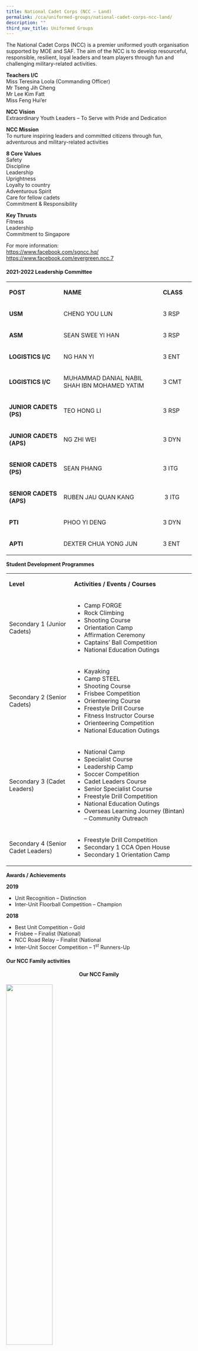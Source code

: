 ```yaml
---
title: National Cadet Corps (NCC – Land)
permalink: /cca/uniformed-groups/national-cadet-corps-ncc-land/
description: ""
third_nav_title: Uniformed Groups
---
```

<p>The National Cadet Corps (NCC) is a premier uniformed youth organisation supported by MOE and SAF. The aim of the NCC is to develop resourceful, responsible, resilient, loyal leaders and team players through fun and challenging military-related activities.</p>
<p><strong>Teachers I/C</strong><br>Miss Teresina Loola (Commanding Officer)<br>Mr Tseng Jih Cheng<br>Mr Lee Kim Fatt<br>Miss Feng Hui’er</p>
<p><strong>NCC Vision</strong><br>Extraordinary Youth Leaders – To Serve with Pride and Dedication</p>
<p><strong>NCC Mission</strong><br>To nurture inspiring leaders and committed citizens through fun, adventurous and military-related activities</p>
<p><strong>8 Core Values</strong><br>Safety<br>Discipline<br>Leadership<br>Uprightness<br>Loyalty to country<br>Adventurous Spirit<br>Care for fellow cadets<br>Commitment &amp; Responsibility</p>
<p><strong>Key Thrusts</strong><br>Fitness<br>Leadership<br>Commitment to Singapore</p>
<p>For more information:<br><a href="https://www.facebook.com/sgncc.hq/">https://www.facebook.com/sgncc.hq/</a><br><a href="https://www.facebook.com/evergreen.ncc.7">https://www.facebook.com/evergreen.ncc.7</a></p>
<h4><strong>2021-2022 Leadership Committee</strong></h4>
<table width="0">
<tbody>
<tr>
<td width="163">
<p><strong>POST</strong></p>
</td>
<td width="357">
<p><strong>NAME</strong></p>
</td>
<td width="82">
<p><strong>CLASS</strong></p>
</td>
</tr>
<tr>
<td width="163">
<p><strong>USM</strong></p>
</td>
<td width="357">
<p>CHENG YOU LUN</p>
</td>
<td width="82">
<p>3 RSP</p>
</td>
</tr>
<tr>
<td width="163">
<p><strong>ASM</strong></p>
</td>
<td width="357">
<p>SEAN SWEE YI HAN</p>
</td>
<td width="82">
<p>3 RSP</p>
</td>
</tr>
<tr>
<td width="163">
<p><strong>LOGISTICS I/C</strong></p>
</td>
<td width="357">
<p>NG HAN YI</p>
</td>
<td width="82">
<p>3 ENT</p>
</td>
</tr>
<tr>
<td width="163">
<p><strong>LOGISTICS I/C</strong></p>
</td>
<td width="357">
<p>MUHAMMAD DANIAL NABIL SHAH IBN MOHAMED YATIM</p>
</td>
<td width="82">
<p>3 CMT</p>
</td>
</tr>
<tr>
<td width="163">
<p><strong>JUNIOR CADETS (PS)</strong></p>
</td>
<td width="357">
<p>TEO HONG LI</p>
</td>
<td width="82">
<p>3 RSP</p>
</td>
</tr>
<tr>
<td width="163">
<p><strong>JUNIOR CADETS (APS)</strong></p>
</td>
<td width="357">
<p>NG ZHI WEI</p>
</td>
<td width="82">
<p>3 DYN</p>
</td>
</tr>
<tr>
<td width="163">
<p><strong>SENIOR CADETS (PS)</strong></p>
</td>
<td width="357">
<p>SEAN PHANG</p>
</td>
<td width="82">
<p>3 ITG</p>
</td>
</tr>
<tr>
<td width="163">
<p><strong>SENIOR CADETS (APS)</strong></p>
</td>
<td width="357">
<p>RUBEN JAU QUAN KANG</p>
</td>
<td width="82">
<p>&nbsp;3 ITG</p>
</td>
</tr>
<tr>
<td width="163">
<p><strong>PTI</strong></p>
</td>
<td width="357">
<p>PHOO YI DENG</p>
</td>
<td width="82">
<p>3 DYN</p>
</td>
</tr>
<tr>
<td width="163">
<p><strong>APTI</strong></p>
</td>
<td width="357">
<p>DEXTER CHUA YONG JUN</p>
</td>
<td width="82">
<p>3 ENT</p>
</td>
</tr>
</tbody>
</table>
<p><strong>Student Development Programmes</strong></p>
<table>
<tbody>
<tr>
<td width="198">
<p><strong>Level</strong></p>
</td>
<td width="403">
<p><strong>Activities / Events / Courses</strong></p>
</td>
</tr>
<tr>
<td width="198">
<p>Secondary 1 (Junior Cadets)</p>
</td>
<td width="403">
<ul>
<li>Camp FORGE</li>
<li>Rock Climbing</li>
<li>Shooting Course</li>
<li>Orientation Camp</li>
<li>Affirmation Ceremony</li>
<li>Captains’ Ball Competition</li>
<li>National Education Outings</li>
</ul>
</td>
</tr>
<tr>
<td width="198">
<p>Secondary 2 (Senior Cadets)</p>
</td>
<td width="403">
<ul>
<li>Kayaking</li>
<li>Camp STEEL</li>
<li>Shooting Course</li>
<li>Frisbee Competition</li>
<li>Orienteering Course</li>
<li>Freestyle Drill Course</li>
<li>Fitness Instructor Course</li>
<li>Orienteering Competition</li>
<li>National Education Outings</li>
</ul>
</td>
</tr>
<tr>
<td width="198">
<p>Secondary 3 (Cadet Leaders)</p>
</td>
<td width="403">
<ul>
<li>National Camp</li>
<li>Specialist Course</li>
<li>Leadership Camp</li>
<li>Soccer Competition</li>
<li>Cadet Leaders Course</li>
<li>Senior Specialist Course</li>
<li>Freestyle Drill Competition</li>
<li>National Education Outings</li>
<li>Overseas Learning Journey (Bintan) – Community Outreach</li>
</ul>
</td>
</tr>
<tr>
<td width="198">
<p>Secondary 4 (Senior Cadet Leaders)</p>
</td>
<td width="403">
<ul>
<li>Freestyle Drill Competition</li>
<li>Secondary 1 CCA Open House</li>
<li>Secondary 1 Orientation Camp</li>
</ul>
</td>
</tr>
</tbody>
</table>
<p><strong>Awards / Achievements</strong></p>
<p><strong>2019</strong></p>
<ul>
<li>Unit Recognition – Distinction</li>
<li>Inter-Unit Floorball Competition – Champion</li>
</ul>
<p><strong>2018</strong></p>
<ul>
<li>Best Unit Competition – Gold</li>
<li>Frisbee – Finalist (National)</li>
<li>NCC Road Relay – Finalist (National</li>
<li>Inter-Unit Soccer Competition – 1<sup>st</sup>&nbsp;Runners-Up</li>
</ul>
<h4><strong>Our NCC Family activities</strong></h4>
<h4 style="text-align: center;">Our NCC Family</h4>
<img src="/images/nccland1.jpg" style="width: 50%;">
<img src="/images/nccland2.jpg" style="width: 50%;">
<h4><strong>Our NCC Activities</strong></h4>
<table border="1" style="border-collapse: collapse; width: 100%;">
<tbody>
<tr>
<td style="width: 50%; text-align: center;"><img src="/images/nccland3.jpg">Captains Ball</td>
<td style="width: 50%; text-align: center;"><img src="/images/nccland4.jpg">Frisbee</td>
</tr>
<tr>
<td style="width: 50%; text-align: center;"><img src="/images/nccland5.jpg">Floorball</td>
<td style="width: 50%; text-align: center;"><img src="/images/nccland6.jpg">Kayaking</td>
</tr>
<tr>
<td style="width: 50%; text-align: center;"><img src="/images/nccland7.jpg" style="width: 55%;">Rock Climbing</td>
<td style="width: 50%; text-align: center;"><img src="/images/nccland8.jpg">Soccer</td>
</tr>
<tr>
<td style="width: 50%; text-align: center;"><img src="/images/nccland9.jpg" style="width: 75%;">Service Learning at Bintan</td>
<td style="width: 50%; text-align: center;"><img src="/images/nccland10.jpg">Service Learning at Bintan</td>
</tr>
<tr>
<td style="width: 50%; text-align: center;"><img src="/images/nccland11.jpg">Service Learning at Bintan</td>
<td style="width: 50%; text-align: center;"><img src="/images/nccland12.jpg">Service Learning at Bintan</td>
</tr>
<tr>
<td style="width: 50%; text-align: center;"><img src="/images/nccland13.jpg">Service Learning at Bintan</td>
<td style="width: 50%; text-align: center;">&nbsp;</td>
</tr>
</tbody>
</table>